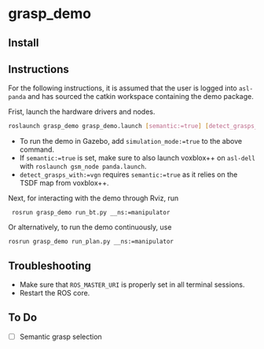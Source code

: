 # grasp_demo

## Install

## Instructions

For the following instructions, it is assumed that the user is logged into `asl-panda` and has sourced the catkin workspace containing the demo package.

Frist, launch the hardware drivers and nodes.

```bash
roslaunch grasp_demo grasp_demo.launch [semantic:=true] [detect_grasps_with:=vgn]
```

* To run the demo in Gazebo, add `simulation_mode:=true` to the above command.
* If `semantic:=true` is set, make sure to also launch voxblox++ on `asl-dell` with `roslaunch gsm_node panda.launch`.
* `detect_grasps_with:=vgn` requires `semantic:=true` as it relies on the TSDF map from voxblox++.

Next, for interacting with the demo through Rviz, run 

```
 rosrun grasp_demo run_bt.py __ns:=manipulator
```

Or alternatively, to run the demo continuously, use

```
rosrun grasp_demo run_plan.py __ns:=manipulator
```

## Troubleshooting

- Make sure that `ROS_MASTER_URI` is properly set in all terminal sessions.
- Restart the ROS core.

## To Do

- [ ] Semantic grasp selection
